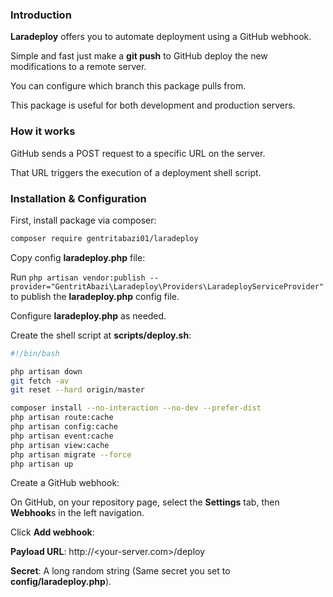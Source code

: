 ### Introduction

**Laradeploy** offers you to automate deployment using a GitHub webhook.

Simple and fast just make a **git push** to GitHub deploy the new modifications to a remote server.

You can configure which branch this package pulls from.

This package is useful for both development and production servers.

### How it works
GitHub sends a POST request to a specific URL on the server.

That URL triggers the execution of a deployment shell script.

### Installation & Configuration

First, install package via composer:

```bash
composer require gentritabazi01/laradeploy
```

Copy config **laradeploy.php** file:

Run ``php artisan vendor:publish --provider="GentritAbazi\Laradeploy\Providers\LaradeployServiceProvider"`` to publish the **laradeploy.php** config file.

Configure **laradeploy.php** as needed.

Create the shell script at **scripts/deploy.sh**:

```bash
#!/bin/bash

php artisan down
git fetch -av
git reset --hard origin/master

composer install --no-interaction --no-dev --prefer-dist
php artisan route:cache
php artisan config:cache
php artisan event:cache
php artisan view:cache
php artisan migrate --force
php artisan up
```

Create a GitHub webhook:

On GitHub, on your repository page, select the **Settings** tab, then **Webhook**s in the left navigation.

Click **Add webhook**:

**Payload URL**: http://<your-server.com>/deploy

**Secret**: A long random string (Same secret you set to **config/laradeploy.php**).